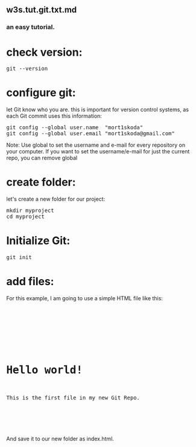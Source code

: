 ## w3s.tut.git.txt.md
### an easy tutorial.


check version:
==============
<pre>
git --version
</pre>


configure git:
==============
let Git know who you are.
this is important for version control systems,
as each Git commit uses this information:

<pre>
git config --global user.name  "mort1skoda"
git config --global user.email "mort1skoda@gmail.com"
</pre>

Note: Use global to set the username and e-mail for every repository on your computer.
If you want to set the username/e-mail for just the current repo, you can remove global


create folder:
==========
let's create a new folder for our project:
<pre>
mkdir myproject
cd myproject
</pre>

Initialize Git:
=
<pre>
git init
</pre>

add files:
=
For this example, I am going to use a simple HTML file like this:
<pre>
<!DOCTYPE html>
<html>
<head>
<title>Hello World!</title>
</head>
<body>

<h1>Hello world!</h1>
<p>This is the first file in my new Git Repo.</p>

</body>
</html>
</pre>

And save it to our new folder as index.html.
